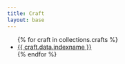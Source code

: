 ```yaml
---
title: Craft
layout: base
---
```


<ul>
{% for craft in collections.crafts %}
<li><a href="{{ craft.url }}">{{ craft.data.indexname }}</a></li>
{% endfor %}
</ul>
